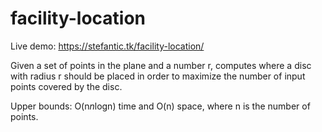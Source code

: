 # facility-location

Live demo: https://stefantic.tk/facility-location/

Given a set of points in the plane and a number r, computes where a disc with radius r should be placed in order to maximize the number of input points covered by the disc.

Upper bounds: O(n*n*logn) time and O(n) space, where n is the number of points.
